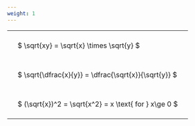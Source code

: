 ```yaml
---
weight: 1
---
```


<style type="text/css">
#T_d9169 th.col_heading {
  text-align: left;
  font-size: 1em;
}
#T_d9169 td {
  text-align: left;
  font-size: 1em;
  padding: 1.5em;
}
</style>
<table id="T_d9169">
  <thead>
  </thead>
  <tbody>
    <tr>
      <td id="T_d9169_row0_col0" class="data row0 col0" >$ \sqrt{xy} = \sqrt{x} \times \sqrt{y} $</td>
    </tr>
    <tr>
      <td id="T_d9169_row1_col0" class="data row1 col0" >$ \sqrt{\dfrac{x}{y}} = \dfrac{\sqrt{x}}{\sqrt{y}} $</td>
    </tr>
    <tr>
      <td id="T_d9169_row2_col0" class="data row2 col0" >$ (\sqrt{x})^2 = \sqrt{x^2} = x \text{ for } x\ge 0 $</td>
    </tr>
  </tbody>
</table>
